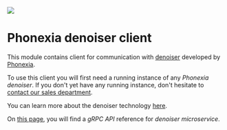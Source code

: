 ![](https://www.phonexia.com/wp-content/uploads/phonexia-logo-transparent-500px.png)

# Phonexia denoiser client

This module contains client for communication with [denoiser](https://hub.docker.com/repository/docker/phonexia/denoiser/general) developed by [Phonexia](https://phonexia.com).

To use this client you will first need a running instance of any *Phonexia denoiser*. If you don't yet have any running instance, don't hesitate to [contact our sales department](mailto:info@phonexia.com).

You can learn more about the denoiser technology [here](https://docs.phonexia.com/products/speech-platform-4/technologies/denoiser/).

On [this page](https://docs.phonexia.com/products/speech-platform-4/grpc/api/phonexia/grpc/technologies/denoiser/v1/denoiser.proto), you will find a *gRPC API* reference for *denoiser microservice*.
